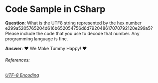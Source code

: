 ﻿# Code Sample in CSharp

**Question**: What is the UTF8 string represented by the hex number  
e299a5205765204d616b652054756d6d792048617070792120e299a5?  
Please include the code that you use to decode that number. Any programming language is fine.

**Answer**: ♥ We Make Tummy Happy! ♥

###### References:

[*UTF-8 Encoding*](http://www.fileformat.info/info/unicode/utf8.htm)
